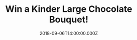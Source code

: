 ---
campaign-uuid: "c-439c5d37-216e-4b2e-944d-3b08077f19a4"
type: "Competition"
category: "Food"
date: "2018-09-06T14:00:00.000Z"
end-date: "2018-10-06T23:59:00.000Z"
disable-form: false
is_promoted: false
has_entry_page: true
title: "Win a Kinder Large Chocolate Bouquet!"
competition-description: "<p>Do you like chocolate as much as we do? If that is a\
  \ YES! Get ready to indulge yourself in chocolate because we are giving away a Kinder\
  \ Large Chocolate Bouquet for one of our lucky NME AAA readers!</p>\n<p>Fancy a\
  \ chocolate now? Click on the link below for a chance to win!</p>\n"
hero-header: "Win a Kinder Large Chocolate Bouquet!"
terms-confirmation: "N/A"
banner-img: "https://assets.expresslyapp.com/asset-99565b0d-afa0-4cd8-9482-b4dabd74caf5.jpg"
logo-left-href: "aaa.nme.com"
logo-left-image: "https://assets.expresslyapp.com/asset-d9498674-0ed8-430b-b872-f4830737fe58.jpg"
logo-left-title: "NME AAA"
bg-image-hero: "https://assets.expresslyapp.com/asset-10b92ed7-2c87-4fb7-b06c-5b0866eb3ac5.jpg"
bg-image-first: "https://assets.expresslyapp.com/asset-44848d77-a0ea-4a6d-969a-763b51957305.jpg"
section1-content: "<p>This stunning luxury chocolate bouquet contains a wide variety\
  \ of Kinder chocolate! A great gift for any occasion and It will be the perfect\
  \ gift for someone with a sweet tooth that loves Kinder Chocolate.</p>\n<p>Kinder\
  \ Bueno White Chocolate, Milk chocolate, Surprise eggs, Happy Hippo cocoa creme…\
  \ and that is just the beginning!</p>\n<p>If you can’t wait to taste their delicious\
  \ chocolates, enter the form below for a chance to win this amazing and luxury Kinder\
  \ Large Chocolate Bouquet and it could be coming home with YOU!</p>\n"
entry-title: "Win a Kinder Large Chocolate Bouquet!"
entry-content: "<p>Enter the draw to win a Kinder Large Chocolate Bouquet by completing\
  \ the form below before 23:59 on 6th of October 2018.</p>\n"
has-winner: false
prize-description: "A Kinder Large Chocolate Bouquet."
special-conditions: "Multiple entries are allowed up to one every day."
country-restrictions:
- "GB"
---